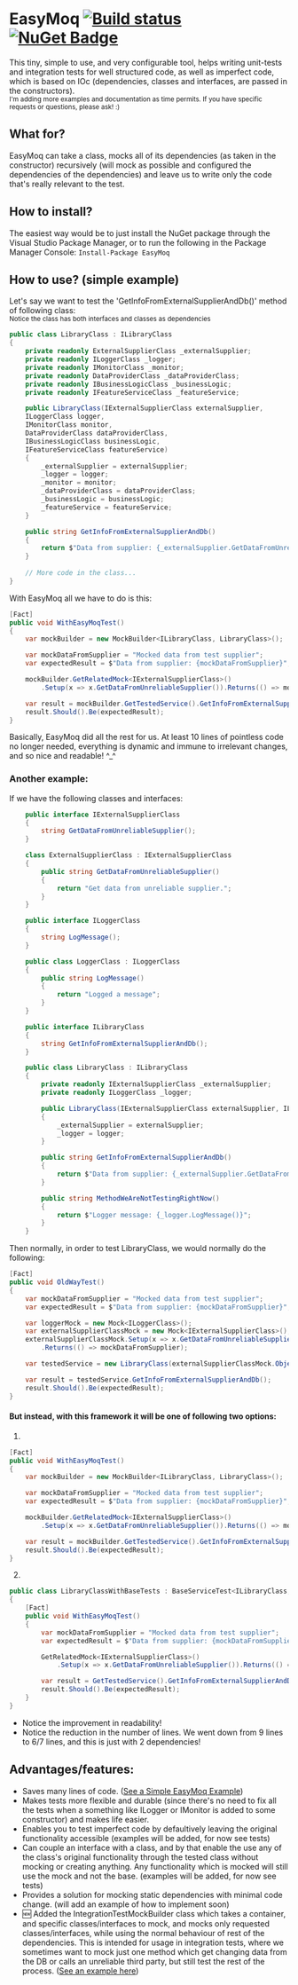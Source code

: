 # EasyMoq  [![Build status](https://ci.appveyor.com/api/projects/status/km7el3evvelhtl6f/branch/master?svg=true)](https://ci.appveyor.com/project/OshryHorn/easymoq/branch/master) [![NuGet Badge](https://buildstats.info/nuget/EasyMoq)](https://www.nuget.org/packages/EasyMoq/)
This tiny, simple to use, and very configurable tool, helps writing unit-tests and integration tests for well structured code, as well as imperfect code, which is based on IOc (dependencies, classes and interfaces, are passed in the constructors).  
<sub>I'm adding more examples and documentation as time permits. If you have specific requests or questions, please ask! :)<sub>

## What for?
EasyMoq can take a class, mocks all of its dependencies (as taken in the constructor) recursively (will mock as possible and configured the dependencies of the dependencies) and leave us to write only the code that's really relevant to the test.

## How to install?
The easiest way would be to just install the NuGet package through the Visual Studio Package Manager, or to run the following in the Package Manager Console: ```Install-Package EasyMoq```

## How to use? (simple example)
Let's say we want to test the 'GetInfoFromExternalSupplierAndDb()' method of following class:  
<sub>Notice the class has both interfaces and classes as dependencies<sub>
```csharp
public class LibraryClass : ILibraryClass
{
    private readonly ExternalSupplierClass _externalSupplier;
    private readonly ILoggerClass _logger;
    private readonly IMonitorClass _monitor;
    private readonly DataProviderClass _dataProviderClass;
    private readonly IBusinessLogicClass _businessLogic;
    private readonly IFeatureServiceClass _featureService;

    public LibraryClass(IExternalSupplierClass externalSupplier, 
    ILoggerClass logger, 
    IMonitorClass monitor, 
    DataProviderClass dataProviderClass, 
    IBusinessLogicClass businessLogic, 
    IFeatureServiceClass featureService)
    {
        _externalSupplier = externalSupplier;
        _logger = logger;
        _monitor = monitor;
        _dataProviderClass = dataProviderClass;
        _businessLogic = businessLogic;
        _featureService = featureService;
    }

    public string GetInfoFromExternalSupplierAndDb()
    {
        return $"Data from supplier: {_externalSupplier.GetDataFromUnreliableSupplier()}";
    }
    
    // More code in the class...
}
```
With EasyMoq all we have to do is this:
```csharp
[Fact]
public void WithEasyMoqTest()
{
    var mockBuilder = new MockBuilder<ILibraryClass, LibraryClass>();

    var mockDataFromSupplier = "Mocked data from test supplier";
    var expectedResult = $"Data from supplier: {mockDataFromSupplier}";

    mockBuilder.GetRelatedMock<IExternalSupplierClass>()
        .Setup(x => x.GetDataFromUnreliableSupplier()).Returns(() => mockDataFromSupplier);

    var result = mockBuilder.GetTestedService().GetInfoFromExternalSupplierAndDb();
    result.Should().Be(expectedResult);
}
```
Basically, EasyMoq did all the rest for us. At least 10 lines of pointless code no longer needed, everything is dynamic and immune to irrelevant changes, and so nice and readable! ^_^

### Another example:
If we have the following classes and interfaces:
```csharp
    public interface IExternalSupplierClass
    {
        string GetDataFromUnreliableSupplier();
    }

    class ExternalSupplierClass : IExternalSupplierClass
    {
        public string GetDataFromUnreliableSupplier()
        {
            return "Get data from unreliable supplier.";
        }
    }

    public interface ILoggerClass
    {
        string LogMessage();
    }

    public class LoggerClass : ILoggerClass
    {
        public string LogMessage()
        {
            return "Logged a message";
        }
    }

    public interface ILibraryClass
    {
        string GetInfoFromExternalSupplierAndDb();
    }

    public class LibraryClass : ILibraryClass
    {
        private readonly IExternalSupplierClass _externalSupplier;
        private readonly ILoggerClass _logger;

        public LibraryClass(IExternalSupplierClass externalSupplier, ILoggerClass logger)
        {
            _externalSupplier = externalSupplier;
            _logger = logger;
        }

        public string GetInfoFromExternalSupplierAndDb()
        {
            return $"Data from supplier: {_externalSupplier.GetDataFromUnreliableSupplier()}";
        }

        public string MethodWeAreNotTestingRightNow()
        {
            return $"Logger message: {_logger.LogMessage()}";
        }
    }
```
Then normally, in order to test LibraryClass, we would normally do the following:
```csharp
[Fact]
public void OldWayTest()
{
    var mockDataFromSupplier = "Mocked data from test supplier";
    var expectedResult = $"Data from supplier: {mockDataFromSupplier}";

    var loggerMock = new Mock<ILoggerClass>();
    var externalSupplierClassMock = new Mock<IExternalSupplierClass>();
    externalSupplierClassMock.Setup(x => x.GetDataFromUnreliableSupplier())
        .Returns(() => mockDataFromSupplier);

    var testedService = new LibraryClass(externalSupplierClassMock.Object, loggerMock.Object);

    var result = testedService.GetInfoFromExternalSupplierAndDb();
    result.Should().Be(expectedResult);
}
```
#### But instead, with this framework it will be one of following two options:
1.
```csharp
[Fact]
public void WithEasyMoqTest()
{
    var mockBuilder = new MockBuilder<ILibraryClass, LibraryClass>();

    var mockDataFromSupplier = "Mocked data from test supplier";
    var expectedResult = $"Data from supplier: {mockDataFromSupplier}";

    mockBuilder.GetRelatedMock<IExternalSupplierClass>()
        .Setup(x => x.GetDataFromUnreliableSupplier()).Returns(() => mockDataFromSupplier);

    var result = mockBuilder.GetTestedService().GetInfoFromExternalSupplierAndDb();
    result.Should().Be(expectedResult);
}
```
2.
```csharp
public class LibraryClassWithBaseTests : BaseServiceTest<ILibraryClass, LibraryClass>
{
    [Fact]
    public void WithEasyMoqTest()
    {
        var mockDataFromSupplier = "Mocked data from test supplier";
        var expectedResult = $"Data from supplier: {mockDataFromSupplier}";

        GetRelatedMock<IExternalSupplierClass>()
            .Setup(x => x.GetDataFromUnreliableSupplier()).Returns(() => mockDataFromSupplier);

        var result = GetTestedService().GetInfoFromExternalSupplierAndDb();
        result.Should().Be(expectedResult);
    }
}
```
* Notice the improvement in readability!
* Notice the reduction in the number of lines. We went down from 9 lines to 6/7 lines, and this is just with 2 dependencies!

## Advantages/features:
- Saves many lines of code. ([See a Simple EasyMoq Example](https://github.com/Oshryh/EasyMoq/wiki/Simple-Mock-2))
- Makes tests more flexible and durable (since there's no need to fix all the tests when a something like ILogger or IMonitor is added to some constructor) and makes life easier.
- Enables you to test imperfect code by defaultively leaving the original functionality accessible (examples will be added, for now see tests)
- Can couple an interface with a class, and by that enable the use any of the class's original functionality through the tested class without mocking or creating anything. Any functionality which is mocked will still use the mock and not the base. (examples will be added, for now see tests)
- Provides a solution for mocking static dependencies with minimal code change. (will add an example of how to implement soon)
- 🆕 Added the IntegrationTestMockBuilder class which takes a container, and specific classes/interfaces to mock, and mocks only requested classes/interfaces, while using the normal behaviour of rest of the dependencies. This is intended for usage in integration tests, where we sometimes want to mock just one method which get changing data from the DB or calls an unreliable third party, but still test the rest of the process. ([See an example here](https://github.com/Oshryh/EasyMoq/wiki/Integration-Test-Mock-1))
